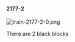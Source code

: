 #### 2177-2
![train-2177-2-0.png](https://github.com/lil-lab/nlvr/raw/master/nlvr/train/images/34/train-2177-2-0.png "train-2177-2-0.png")

There are 2 black blocks